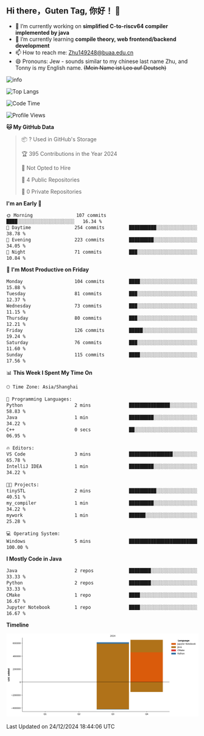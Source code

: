 ## Hi there，Guten Tag, 你好！ 👋

- 🔭 I’m currently working on **simplified C-to-riscv64 compiler implemented by java**
- 🌱 I’m currently learning **compile theory, web frontend/backend development**
- 📫 How to reach me: Zhu149248@buaa.edu.cn
- 😄 Pronouns: Jew - sounds similar to my chinese last name Zhu, and Tonny is my English name. ~~(Mein Name ist Leo auf Deutsch)~~

<!--
**Galaxy-JewXW/Galaxy-JewXW** is a ✨ _special_ ✨ repository because its `README.md` (this file) appears on your GitHub profile.

Here are some ideas to get you started:

-->
![info](https://github-readme-stats.vercel.app/api?username=Galaxy-JewXW&show_icons=true&count_private=true&hide=prs&theme=default_repocard)

![Top Langs](https://github-readme-stats.vercel.app/api/top-langs/?username=Galaxy-JewXW&count_private=true&layout=compact)

<!--START_SECTION:waka-->
![Code Time](http://img.shields.io/badge/Code%20Time-5%20mins-blue)

![Profile Views](http://img.shields.io/badge/Profile%20Views-25-blue)

**🐱 My GitHub Data** 

> 📦 ? Used in GitHub's Storage 
 > 
> 🏆 395 Contributions in the Year 2024
 > 
> 🚫 Not Opted to Hire
 > 
> 📜 4 Public Repositories 
 > 
> 🔑 0 Private Repositories 
 > 
**I'm an Early 🐤** 

```text
🌞 Morning                107 commits         ████░░░░░░░░░░░░░░░░░░░░░   16.34 % 
🌆 Daytime                254 commits         ██████████░░░░░░░░░░░░░░░   38.78 % 
🌃 Evening                223 commits         █████████░░░░░░░░░░░░░░░░   34.05 % 
🌙 Night                  71 commits          ███░░░░░░░░░░░░░░░░░░░░░░   10.84 % 
```
📅 **I'm Most Productive on Friday** 

```text
Monday                   104 commits         ████░░░░░░░░░░░░░░░░░░░░░   15.88 % 
Tuesday                  81 commits          ███░░░░░░░░░░░░░░░░░░░░░░   12.37 % 
Wednesday                73 commits          ███░░░░░░░░░░░░░░░░░░░░░░   11.15 % 
Thursday                 80 commits          ███░░░░░░░░░░░░░░░░░░░░░░   12.21 % 
Friday                   126 commits         █████░░░░░░░░░░░░░░░░░░░░   19.24 % 
Saturday                 76 commits          ███░░░░░░░░░░░░░░░░░░░░░░   11.60 % 
Sunday                   115 commits         ████░░░░░░░░░░░░░░░░░░░░░   17.56 % 
```


📊 **This Week I Spent My Time On** 

```text
🕑︎ Time Zone: Asia/Shanghai

💬 Programming Languages: 
Python                   2 mins              ███████████████░░░░░░░░░░   58.83 % 
Java                     1 min               █████████░░░░░░░░░░░░░░░░   34.22 % 
C++                      0 secs              ██░░░░░░░░░░░░░░░░░░░░░░░   06.95 % 

🔥 Editors: 
VS Code                  3 mins              ████████████████░░░░░░░░░   65.78 % 
IntelliJ IDEA            1 min               █████████░░░░░░░░░░░░░░░░   34.22 % 

🐱‍💻 Projects: 
tinySTL                  2 mins              ██████████░░░░░░░░░░░░░░░   40.51 % 
my_compiler              1 min               █████████░░░░░░░░░░░░░░░░   34.22 % 
mywork                   1 min               ██████░░░░░░░░░░░░░░░░░░░   25.28 % 

💻 Operating System: 
Windows                  5 mins              █████████████████████████   100.00 % 
```

**I Mostly Code in Java** 

```text
Java                     2 repos             ████████░░░░░░░░░░░░░░░░░   33.33 % 
Python                   2 repos             ████████░░░░░░░░░░░░░░░░░   33.33 % 
CMake                    1 repo              ████░░░░░░░░░░░░░░░░░░░░░   16.67 % 
Jupyter Notebook         1 repo              ████░░░░░░░░░░░░░░░░░░░░░   16.67 % 
```



**Timeline**

![Lines of Code chart](https://raw.githubusercontent.com/Galaxy-JewXW/Galaxy-JewXW/master/assets/bar_graph.png)


 Last Updated on 24/12/2024 18:44:06 UTC
<!--END_SECTION:waka-->
